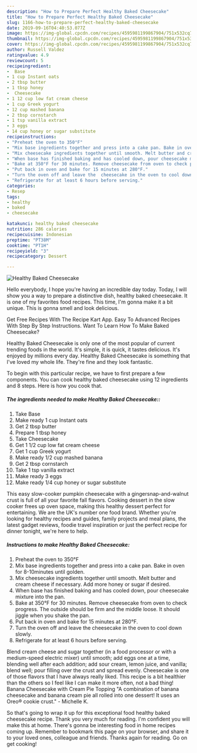 ```yaml
---
description: "How to Prepare Perfect Healthy Baked Cheesecake"
title: "How to Prepare Perfect Healthy Baked Cheesecake"
slug: 1166-how-to-prepare-perfect-healthy-baked-cheesecake
date: 2019-09-16T04:40:53.077Z
image: https://img-global.cpcdn.com/recipes/4595981199867904/751x532cq70/healthy-baked-cheesecake-recipe-main-photo.jpg
thumbnail: https://img-global.cpcdn.com/recipes/4595981199867904/751x532cq70/healthy-baked-cheesecake-recipe-main-photo.jpg
cover: https://img-global.cpcdn.com/recipes/4595981199867904/751x532cq70/healthy-baked-cheesecake-recipe-main-photo.jpg
author: Russell Valdez
ratingvalue: 4.9
reviewcount: 5
recipeingredient:
-  Base
- 1 cup Instant oats
- 2 tbsp butter
- 1 tbsp honey
-  Cheesecake
- 1 12 cup low fat cream cheese
- 1 cup Greek yogurt
- 12 cup mashed banana
- 2 tbsp cornstarch
- 1 tsp vanilla extract
- 3 eggs
- 14 cup honey or sugar substitute
recipeinstructions:
- "Preheat the oven to 350°F"
- "Mix base ingredients together and press into a cake pan. Bake in oven for 8-10minutes until golden."
- "Mix cheesecake ingredients together until smooth. Melt butter and cream cheese if necessary. Add more honey or sugar if desired."
- "When base has finished baking and has cooled down, pour cheesecake mixture into the pan."
- "Bake at 350°F for 30 minutes. Remove cheesecake from oven to check progress. The outside should be firm and the middle loose. It should jiggle when you shake the pan."
- "Put back in oven and bake for 15 minutes at 280°F."
- "Turn the oven off and leave the  cheesecake in the oven to cool down slowly."
- "Refrigerate for at least 6 hours before serving."
categories:
- Resep
tags:
- healthy
- baked
- cheesecake

katakunci: healthy baked cheesecake
nutrition: 286 calories
recipecuisine: Indonesian
preptime: "PT38M"
cooktime: "PT1H"
recipeyield: "3"
recipecategory: Dessert

---
```



![Healthy Baked Cheesecake](https://img-global.cpcdn.com/recipes/4595981199867904/751x532cq70/healthy-baked-cheesecake-recipe-main-photo.jpg)

Hello everybody, I hope you're having an incredible day today. Today, I will show you a way to prepare a distinctive dish, healthy baked cheesecake. It is one of my favorites food recipes. This time, I'm gonna make it a bit unique. This is gonna smell and look delicious.

Get Free Recipes With The Recipe Kart App. Easy To Advanced Recipes With Step By Step Instructions. Want To Learn How To Make Baked Cheesecake?

Healthy Baked Cheesecake is only one of the most popular of current trending foods in the world. It's simple, it is quick, it tastes delicious. It's enjoyed by millions every day. Healthy Baked Cheesecake is something that I've loved my whole life. They're fine and they look fantastic.


To begin with this particular recipe, we have to first prepare a few components. You can cook healthy baked cheesecake using 12 ingredients and 8 steps. Here is how you cook that.

##### The ingredients needed to make Healthy Baked Cheesecake::

1. Take  Base
1. Make ready 1 cup Instant oats
1. Get 2 tbsp butter
1. Prepare 1 tbsp honey
1. Take  Cheesecake
1. Get 1 1/2 cup low fat cream cheese
1. Get 1 cup Greek yogurt
1. Make ready 1/2 cup mashed banana
1. Get 2 tbsp cornstarch
1. Take 1 tsp vanilla extract
1. Make ready 3 eggs
1. Make ready 1/4 cup honey or sugar substitute


This easy slow-cooker pumpkin cheesecake with a gingersnap-and-walnut crust is full of all your favorite fall flavors. Cooking dessert in the slow cooker frees up oven space, making this healthy dessert perfect for entertaining. We are the UK&#39;s number one food brand. Whether you&#39;re looking for healthy recipes and guides, family projects and meal plans, the latest gadget reviews, foodie travel inspiration or just the perfect recipe for dinner tonight, we&#39;re here to help. 

##### Instructions to make Healthy Baked Cheesecake:

1. Preheat the oven to 350°F
1. Mix base ingredients together and press into a cake pan. Bake in oven for 8-10minutes until golden.
1. Mix cheesecake ingredients together until smooth. Melt butter and cream cheese if necessary. Add more honey or sugar if desired.
1. When base has finished baking and has cooled down, pour cheesecake mixture into the pan.
1. Bake at 350°F for 30 minutes. Remove cheesecake from oven to check progress. The outside should be firm and the middle loose. It should jiggle when you shake the pan.
1. Put back in oven and bake for 15 minutes at 280°F.
1. Turn the oven off and leave the  cheesecake in the oven to cool down slowly.
1. Refrigerate for at least 6 hours before serving.


Blend cream cheese and sugar together (in a food processor or with a medium-speed electric mixer) until smooth; add eggs one at a time, blending well after each addition; add sour cream, lemon juice, and vanilla; blend well; pour filling over the crust and spread evenly. Cheesecake is one of those flavors that I have always really liked. This recipe is a bit healthier than the others so I feel like I can make it more often, not a bad thing! Banana Cheesecake with Cream Pie Topping &#34;A combination of banana cheesecake and banana cream pie all rolled into one dessert! It uses an Oreo® cookie crust.&#34; - Michelle K. 

So that's going to wrap it up for this exceptional food healthy baked cheesecake recipe. Thank you very much for reading. I'm confident you will make this at home. There's gonna be interesting food in home recipes coming up. Remember to bookmark this page on your browser, and share it to your loved ones, colleague and friends. Thanks again for reading. Go on get cooking!
